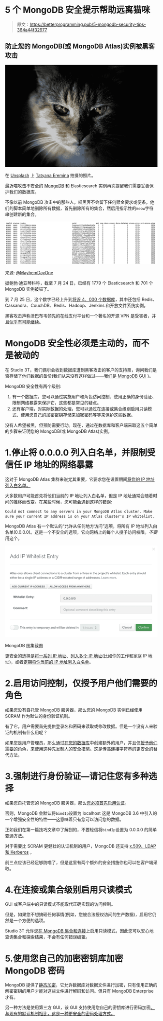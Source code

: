 # 5 个 MongoDB 安全提示帮助远离猫咪

> 原文：<https://betterprogramming.pub/5-mongodb-security-tips-364a44f32977>

## 防止您的 MongoDB(或 MongoDB Atlas)实例被黑客攻击

![](img/03b72924f7d606bc025af9d35cda0f9f.png)

在 [Unsplash](https://studio3t.com/knowledge-base/articles/mongodb-security-best-practices/%22https://unsplash.com/images/animals/cat) 上 [Tatyana Eremina](https://unsplash.com/@artyana) 拍摄的照片。

最近喵攻击不安全的 [MongoDB](https://www.mongodb.com/) 和 Elasticsearch 实例再次提醒我们需要妥善保护我们的数据库。

不像以前 MongoDB 攻击中的那些人，喵黑客不会留下任何赎金要求或便条。他们的脚本简单地删除所有数据，首先删除所有的集合，然后用指示性的`meow`字符串创建新的集合。

![](img/126b1fe60844a533088ca03712974b2d.png)

来源: [@MayhemDayOne](https://twitter.com/MayhemDayOne/status/1285303164116389890/photo/1)

据鲍勃·迪亚琴科称，截至 7 月 24 日，已经有 1779 个 Elasticsearch 和 701 个 MongoDB 实例被喵了。

到 7 月 25 日，这个数字已经上升到[将近 4，000 个数据库](https://www.bleepingcomputer.com/news/security/new-meow-attack-has-deleted-almost-4-000-unsecured-databases/)，其中还包括 Redis、Cassandra、CouchDB、Redis、Hadoop、Jenkins 和开放文件系统实例。

黑客攻击声称津巴布韦领先的在线支付平台和一个著名的开源 VPN 是受害者，并且[似乎有可能继续](https://www.bleepingcomputer.com/news/security/new-meow-attack-has-deleted-almost-4-000-unsecured-databases/)。

# MongoDB 安全性必须是主动的，而不是被动的

在 Studio 3T，我们偶尔会收到数据库遭到黑客攻击的客户的支持票，询问我们是否存储了他们数据的备份(我们从来没有这样做过——[我们是 MongoDB GUI](https://studio3t.com/) )。

MongoDB 安全性有两个级别:

1.  有一个数据库，您可以通过实施用户和角色访问控制、使用正确的身份验证、限制网络暴露来保护它，这些都是常见的疑点。
2.  还有客户端，对实际数据的处理，您可以通过在连接或集合级别启用只读模式、使用您自己的加密密钥存储来加密密码等等来保护这些数据。

没有人希望被黑，但预防需要行动。现在，通过在数据库和客户端采取这五个简单的步骤来证明您的 MongoDB(或 MongoDB Atlas)实例。

# 1.停止将 0.0.0.0 列入白名单，并限制受信任 IP 地址的网络暴露

这对于 MongoDB Atlas 集群来说尤其重要，它要求您在设置期间[将您的 IP 地址列入白名单。](https://studio3t.com/knowledge-base/articles/mongodb-atlas-tutorial/#set-up-a-mongodb-atlas-free-tier-cluster)

大多数用户可能首先将他们当前的 IP 地址列入白名单，但是 IP 地址通常会随着时间的推移而改变。在某些时候，您可能会遇到这样的错误:

```
Could not connect to any servers in your MongoDB Atlas cluster. Make sure your current IP address is on your Atlas cluster's IP whitelist.
```

MongoDB Atlas 有一个默认的“允许从任何地方访问”选项，将所有 IP 地址列入白名单(0.0.0.0)。这是一个不安全的选项，它向网络上的每个人授予访问权限。*不要*用这个。

![](img/00ae7ce1b7e1759f62cb76bd8ccb3aab.png)

MongoDB 图集截图

更安全的选择是[将一系列 IP 地址](https://studio3t.com/knowledge-base/articles/mongodb-atlas-login-ip-whitelisting/#whitelist-a-range-of-ip-addresses)、[列入多个 IP 地址](https://studio3t.com/knowledge-base/articles/mongodb-atlas-login-ip-whitelisting/#whitelist-multiple-or-additional-ip-addresses)(比如你的工作和家庭 IP 地址)，或者[定期将你当前的 IP 地址列入白名单](https://studio3t.com/knowledge-base/articles/mongodb-atlas-login-ip-whitelisting/#whitelist-your-current-ip-address)。

# 2.启用访问控制，仅授予用户他们需要的角色

如果您没有自托管 MongoDB 服务器，那么您的 MongoDB 实例已经使用 SCRAM 作为默认的身份验证机制。

有了它，用户需要首先提供登录名和密码来读取或修改数据。但是一个没有人来验证的机制有什么用呢？

如果您是用户管理员，那么通过[在您的数据库](https://studio3t.com/knowledge-base/articles/user-manager/#create-mongodb-user)中创建额外的用户，并且仅[授予他们需要的角色](https://studio3t.com/knowledge-base/articles/user-manager/#grant-mongodb-roles-to-a-user)，来使用这种先发制人的安全措施。这是传递连接字符串的更安全的替代方法。

# 3.强制进行身份验证—请记住您有多种选择

如果您自托管您的 MongoDB 服务器，那么[您必须首先启用认证](https://docs.mongodb.com/manual/tutorial/enable-authentication/)。

否则，MongoDB 会默认将`bindIp`设置为 localhost 这是 MongoDB 3.6 中引入的一个增强安全性的特性——这意味着只有您可以访问您的数据。

正如我们在第一篇技巧文章中了解到的，不要轻信将`bindIp`设置为 0.0.0.0 的简单变通方法。

对于需要比 SCRAM 更健壮的认证机制的用户，MongoDB 还支持 [x.509、LDAP 和 Kerberos](https://docs.mongodb.com/manual/core/authentication/) 。

前三点应该已经足够防喵了，但是这里有两个额外的安全措施你也可以在客户端采取。

# 4.在连接或集合级别启用只读模式

GUI 或客户端中的只读模式不能取代正确实现的访问控制。

但是，如果您不想搞砸任何事情(例如，您被合法授权访问的生产数据)，启用它仍然是一个方便的选项。

Studio 3T 允许您[在 MongoDB 集合和连接](https://studio3t.com/knowledge-base/articles/mongodb-read-only-mode/)上启用只读模式，因此您可以安心地查询集合和探索结果，不会有任何错误编辑。

# 5.使用您自己的加密密钥库加密 MongoDB 密码

MongoDB 提供了[静态加密](https://docs.mongodb.com/manual/core/security-encryption-at-rest/)，它允许数据库对数据文件进行加密，只有使用正确的解密密钥的用户才能对这些文件进行解码和访问。但只有 MongoDB Enterprise 才有。

另一种方法是使用第三方 GUI，该 GUI 支持使用您自己的密钥库进行密码加密[。与现有的默认机制相比，这是一种更安全的密码处理方式。](https://studio3t.com/knowledge-base/articles/mongodb-password-encryption/)